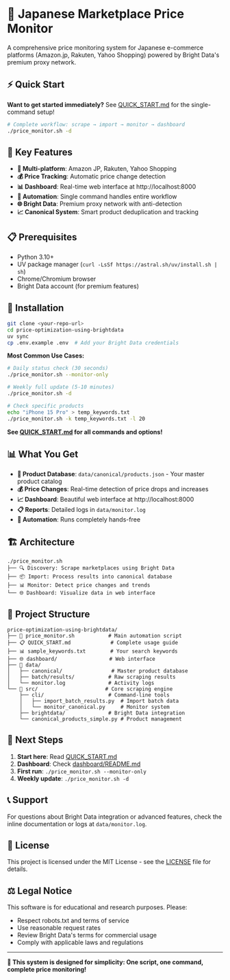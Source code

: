# 🚀 Japanese Marketplace Price Monitor

A comprehensive price monitoring system for Japanese e-commerce platforms (Amazon.jp, Rakuten, Yahoo Shopping) powered by Bright Data's premium proxy network.

## ⚡ Quick Start

**Want to get started immediately?** See [QUICK_START.md](QUICK_START.md) for the single-command setup!

```bash
# Complete workflow: scrape → import → monitor → dashboard
./price_monitor.sh -d
```

## 🎯 Key Features

- **🏪 Multi-platform**: Amazon JP, Rakuten, Yahoo Shopping  
- **💰 Price Tracking**: Automatic price change detection
- **📊 Dashboard**: Real-time web interface at http://localhost:8000
- **🔄 Automation**: Single command handles entire workflow
- **🌐 Bright Data**: Premium proxy network with anti-detection
- **📈 Canonical System**: Smart product deduplication and tracking

## 📋 Prerequisites

- Python 3.10+ 
- UV package manager (`curl -LsSf https://astral.sh/uv/install.sh | sh`)
- Chrome/Chromium browser
- Bright Data account (for premium features)

## 🚀 Installation

```bash
git clone <your-repo-url>
cd price-optimization-using-brightdata
uv sync
cp .env.example .env  # Add your Bright Data credentials
```

**Most Common Use Cases:**

```bash
# Daily status check (30 seconds)
./price_monitor.sh --monitor-only

# Weekly full update (5-10 minutes)  
./price_monitor.sh -d

# Check specific products
echo "iPhone 15 Pro" > temp_keywords.txt
./price_monitor.sh -k temp_keywords.txt -l 20
```

**See [QUICK_START.md](QUICK_START.md) for all commands and options!**

## 📊 What You Get

- **📁 Product Database**: `data/canonical/products.json` - Your master product catalog
- **💰 Price Changes**: Real-time detection of price drops and increases  
- **📈 Dashboard**: Beautiful web interface at http://localhost:8000
- **📋 Reports**: Detailed logs in `data/monitor.log`
- **🔄 Automation**: Runs completely hands-free

## 🏗️ Architecture

```
./price_monitor.sh
├── 🔍 Discovery: Scrape marketplaces using Bright Data
├── 📦 Import: Process results into canonical database  
├── 📊 Monitor: Detect price changes and trends
└── 🌐 Dashboard: Visualize data in web interface
```

## 📁 Project Structure

```
price-optimization-using-brightdata/
├── 🚀 price_monitor.sh           # Main automation script
├── 📋 QUICK_START.md             # Complete usage guide  
├── 📊 sample_keywords.txt        # Your search keywords
├── 🌐 dashboard/                 # Web interface
├── 📁 data/
│   ├── canonical/                # Master product database
│   ├── batch/results/           # Raw scraping results  
│   └── monitor.log              # Activity logs
└── 🔧 src/                      # Core scraping engine
    ├── cli/                     # Command-line tools
    │   ├── import_batch_results.py  # Import batch data
    │   └── monitor_canonical.py     # Monitor system
    ├── brightdata/              # Bright Data integration
    └── canonical_products_simple.py # Product management
```

## 🚀 Next Steps

1. **Start here**: Read [QUICK_START.md](QUICK_START.md) 
2. **Dashboard**: Check [dashboard/README.md](dashboard/README.md)
3. **First run**: `./price_monitor.sh --monitor-only`
4. **Weekly update**: `./price_monitor.sh -d`

## 📞 Support

For questions about Bright Data integration or advanced features, check the inline documentation or logs at `data/monitor.log`.

## 📄 License

This project is licensed under the MIT License - see the [LICENSE](LICENSE) file for details.

## ⚖️ Legal Notice

This software is for educational and research purposes. Please:
- Respect robots.txt and terms of service
- Use reasonable request rates
- Review Bright Data's terms for commercial usage
- Comply with applicable laws and regulations

---

**🎯 This system is designed for simplicity: One script, one command, complete price monitoring!**
